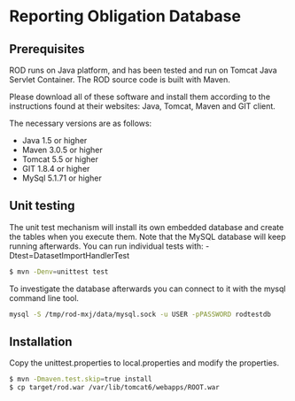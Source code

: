 Reporting Obligation Database
=============================

Prerequisites
-------------
ROD runs on Java platform, and has been tested and run on Tomcat Java Servlet Container. The ROD source code is built with Maven.

Please download all of these software and install them according to the instructions found at their websites:
Java, Tomcat, Maven and GIT client.

The necessary versions are as follows:
* Java 1.5 or higher
* Maven 3.0.5 or higher
* Tomcat 5.5 or higher
* GIT 1.8.4 or higher
* MySql 5.1.71 or higher


Unit testing
------------

The unit test mechanism will install its own embedded  database and create the tables when you execute them. Note that the MySQL database will keep running afterwards. You can run individual tests with: -Dtest=DatasetImportHandlerTest
```sh
$ mvn -Denv=unittest test
```
To investigate the database afterwards you can connect to it with the mysql command line tool.

```sh
mysql -S /tmp/rod-mxj/data/mysql.sock -u USER -pPASSWORD rodtestdb
```

Installation
-------------
Copy the unittest.properties to local.properties and modify the properties.

```sh
$ mvn -Dmaven.test.skip=true install
$ cp target/rod.war /var/lib/tomcat6/webapps/ROOT.war
```


